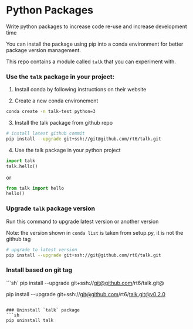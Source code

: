 # Python Packages

Write python packages to increase code re-use and increase development time

You can install the package using pip into a conda environment for better package version management.

This repo contains a module called `talk` that you can experiment with.

### Use the `talk` package in your project:

1) Install conda by following instructions on their website

2) Create a new conda environement
```sh
conda create -n talk-test python=3
```

3) Install the talk package from github repo
```sh
# install latest github commit
pip install --upgrade git+ssh://git@github.com/rt6/talk.git

```

4) Use the talk package in your python project
```python
import talk
talk.hello()
```
or
```python
from talk import hello
hello()
```

### Upgrade `talk` package version
Run this command to upgrade latest version or another version

Note: the  version shown in `conda list` is taken from setup.py, it is not the github tag
```sh
# upgrade to latest version
pip install --upgrade git+ssh://git@github.com/rt6/talk.git
```


### Install based on git tag
```sh`
pip install --upgrade git+ssh://git@github.com/rt6/talk.git@<tag name>

pip install --upgrade git+ssh://git@github.com/rt6/talk.git@v0.2.0
```

### Uninstall `talk` package
```sh
pip uninstall talk
```
